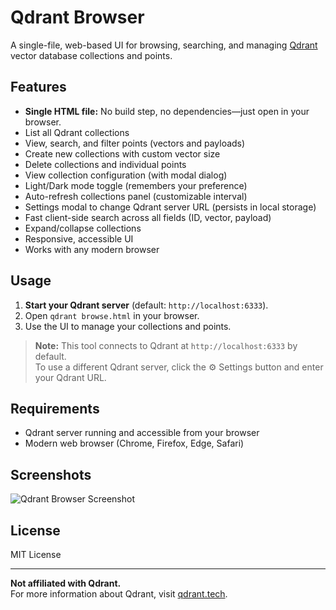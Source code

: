 # Qdrant Browser

A single-file, web-based UI for browsing, searching, and managing [Qdrant](https://qdrant.tech/) vector database collections and points.

## Features

- **Single HTML file:** No build step, no dependencies—just open in your browser.
- List all Qdrant collections
- View, search, and filter points (vectors and payloads)
- Create new collections with custom vector size
- Delete collections and individual points
- View collection configuration (with modal dialog)
- Light/Dark mode toggle (remembers your preference)
- Auto-refresh collections panel (customizable interval)
- Settings modal to change Qdrant server URL (persists in local storage)
- Fast client-side search across all fields (ID, vector, payload)
- Expand/collapse collections
- Responsive, accessible UI
- Works with any modern browser

## Usage

1. **Start your Qdrant server** (default: `http://localhost:6333`).
2. Open `qdrant browse.html` in your browser.
3. Use the UI to manage your collections and points.

> **Note:** This tool connects to Qdrant at `http://localhost:6333` by default.  
> To use a different Qdrant server, click the ⚙️ Settings button and enter your Qdrant URL.

## Requirements

- Qdrant server running and accessible from your browser
- Modern web browser (Chrome, Firefox, Edge, Safari)

## Screenshots

![Qdrant Browser Screenshot](https://user-images.githubusercontent.com/your-screenshot.png)

## License

MIT License

---

**Not affiliated with Qdrant.**  
For more information about Qdrant, visit [qdrant.tech](https://qdrant.tech/).